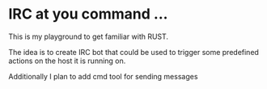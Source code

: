 # IRC at you command ...

This is my playground to get familiar with RUST.

The idea is to create IRC bot that could be used to trigger some predefined actions on the host it is running on.

Additionally I plan to add cmd tool for sending messages
